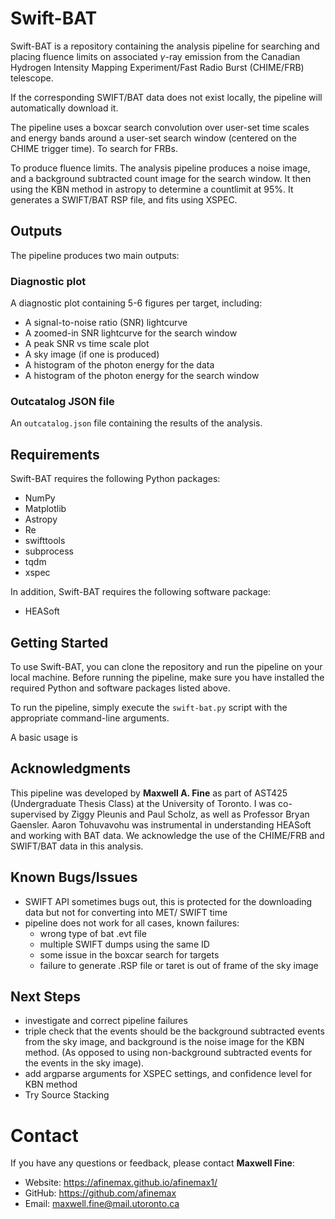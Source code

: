 # Swift-BAT

Swift-BAT is a repository containing the analysis pipeline for searching and placing fluence limits on associated $\gamma$-ray emission from the Canadian Hydrogen Intensity Mapping Experiment/Fast Radio Burst (CHIME/FRB) telescope. 


If the corresponding SWIFT/BAT data does not exist locally, the pipeline will automatically download it.

The pipeline uses a boxcar search convolution over user-set time scales and energy bands around a user-set search window (centered on the CHIME trigger time). To search for FRBs. 

To produce fluence limits. The analysis pipeline produces a noise image, and a background subtracted count image for the search window. It then using the KBN method in astropy to determine a countlimit at 95%. It generates a SWIFT/BAT RSP file, and fits using XSPEC.

## Outputs

The pipeline produces two main outputs:

### Diagnostic plot

A diagnostic plot containing 5-6 figures per target, including:

- A signal-to-noise ratio (SNR) lightcurve
- A zoomed-in SNR lightcurve for the search window
- A peak SNR vs time scale plot
- A sky image (if one is produced)
- A histogram of the photon energy for the data
- A histogram of the photon energy for the search window

### Outcatalog JSON file

An `outcatalog.json` file containing the results of the analysis.

## Requirements

Swift-BAT requires the following Python packages:

- NumPy
- Matplotlib
- Astropy
- Re
- swifttools
- subprocess
- tqdm
- xspec

In addition, Swift-BAT requires the following software package:

- HEASoft

## Getting Started

To use Swift-BAT, you can clone the repository and run the pipeline on your local machine. Before running the pipeline, make sure you have installed the required Python and software packages listed above.

To run the pipeline, simply execute the `swift-bat.py` script with the appropriate command-line arguments.

A basic usage is

## Acknowledgments

This pipeline was developed by **Maxwell A. Fine** as part of AST425 (Undergraduate Thesis Class) at the University of Toronto. I was co-supervised by Ziggy Pleunis and Paul Scholz, as well as Professor Bryan Gaensler. Aaron Tohuvavohu was instrumental in understanding HEASoft and working with BAT data. We acknowledge the use of the CHIME/FRB and SWIFT/BAT data in this analysis.

## Known Bugs/Issues

- SWIFT API sometimes bugs out, this is protected for the downloading data but not for converting into MET/ SWIFT time
- pipeline does not work for all cases, known failures:
    - wrong type of bat .evt file
    - multiple SWIFT dumps using the same ID
    - some issue in the boxcar search for targets
    - failure to generate .RSP file or taret is out of frame of the sky image
   

## Next Steps
- investigate and correct pipeline failures
- triple check that the events should be the background subtracted events from the sky image, and background is the noise image for the KBN method. (As opposed to using non-background subtracted events for the events in the sky image).
- add argparse arguments for XSPEC settings, and confidence level for KBN method
- Try Source Stacking


# Contact

If you have any questions or feedback, please contact **Maxwell Fine**:

- Website: https://afinemax.github.io/afinemax1/
- GitHub: https://github.com/afinemax
- Email: maxwell.fine@mail.utoronto.ca
